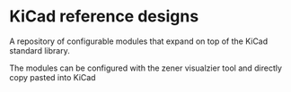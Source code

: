 # KiCad reference designs

A repository of configurable modules that expand on top of the KiCad standard library.

The modules can be configured with the zener visualzier tool and directly copy pasted into KiCad
